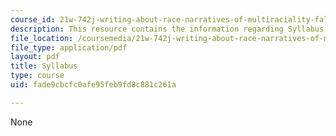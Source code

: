 ```yaml
---
course_id: 21w-742j-writing-about-race-narratives-of-multiraciality-fall-2008
description: This resource contains the information regarding Syllabus.
file_location: /coursemedia/21w-742j-writing-about-race-narratives-of-multiraciality-fall-2008/fade9cbcfc0afe95feb9fd8c881c261a_MIT21W_742JF08_syllabus.pdf
file_type: application/pdf
layout: pdf
title: Syllabus
type: course
uid: fade9cbcfc0afe95feb9fd8c881c261a

---
```

None